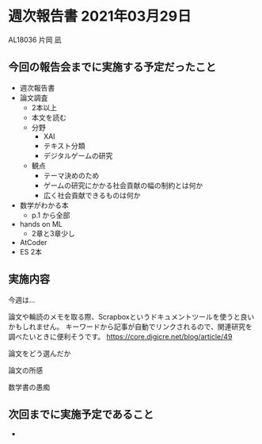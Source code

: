 # 週次報告書 2021年03月29日
AL18036 片岡 凪

## 今回の報告会までに実施する予定だったこと
- 週次報告書
- 論文調査
    - 2本以上
    - 本文を読む
    - 分野
        - XAI
        - テキスト分類
        - デジタルゲームの研究
    - 観点
        - テーマ決めのため
        - ゲームの研究にかかる社会貢献の幅の制約とは何か
        - 広く社会貢献できるものは何か
- 数学がわかる本
    - p.1 から全部
- hands on ML
    - 2章と3章少し
- AtCoder
- ES 2本

## 実施内容
今週は...

論文や輪読のメモを取る際、Scrapboxというドキュメントツールを使うと良いかもしれません。
キーワードから記事が自動でリンクされるので、関連研究を調べたいときに便利そうです。
https://core.digicre.net/blog/article/49

論文をどう選んだか

論文の所感

数学書の愚痴


## 次回までに実施予定であること
- 
